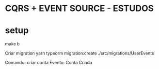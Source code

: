 # CQRS + EVENT SOURCE - ESTUDOS

# setup
make b


Criar migration
yarn typeorm migration:create ./src/migrations/UserEvents




Comando: criar conta
Evento: Conta Criada
